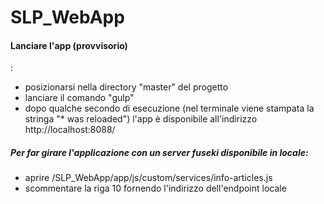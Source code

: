 SLP_WebApp
==========

<h4>Lanciare l'app (provvisorio)</h4>:
<ul>
<li> posizionarsi nella directory "master" del progetto </li>
<li> lanciare il comando "gulp" </li>
<li> dopo qualche secondo di esecuzione (nel terminale viene stampata la stringa "* was reloaded") l'app è disponibile all'indirizzo http://localhost:8088/ </li>
</ul>

<div>
<h5>Per far girare l'applicazione con un server fuseki disponibile in locale:</h5>
<ul>
  <li>aprire /SLP_WebApp/app/js/custom/services/info-articles.js </li>
<li>scommentare la riga 10 fornendo l'indirizzo dell'endpoint locale </li>
</ul>

</div>
